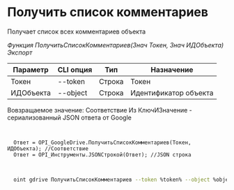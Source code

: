 ﻿---
sidebar_position: 3
---

# Получить список комментариев
 Получает список всех комментариев объекта


*Функция ПолучитьСписокКомментариев(Знач Токен, Знач ИДОбъекта) Экспорт*

  | Параметр | CLI опция | Тип | Назначение |
  |-|-|-|-|
  | Токен | --token | Строка | Токен |
  | ИДОбъекта | --object | Строка | Идентификатор объекта |

  
  Вовзращаемое значение:   Соответствие Из КлючИЗначение - сериализованный JSON ответа от Google

```bsl title="Пример кода"
	

  Ответ = OPI_GoogleDrive.ПолучитьСписокКомментариев(Токен, ИДОбъекта); //Соответствие
  Ответ = OPI_Инструменты.JSONСтрокой(Ответ); //JSON строка
	
```

```sh title="Пример команд CLI"
    
  oint gdrive ПолучитьСписокКомментариев --token %token% --object %object%

```


```json title="Результат"



```
